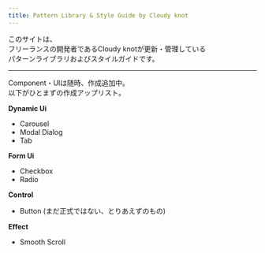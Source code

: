 ```yaml
---
title: Pattern Library & Style Guide by Cloudy knot
---  
```

このサイトは、  
フリーランスの開発者であるCloudy knotが更新・管理している  
パターンライブラリおよびスタイルガイドです。

---

Component・UIは随時、作成追加中。  
以下がひとまずの作成アップリスト。

**Dynamic Ui**
- Carousel
- Modal Dialog
- Tab

**Form Ui**
- Checkbox
- Radio

**Control**
- Button (まだ正式ではない、とりあえずのもの)

**Effect**
- Smooth Scroll